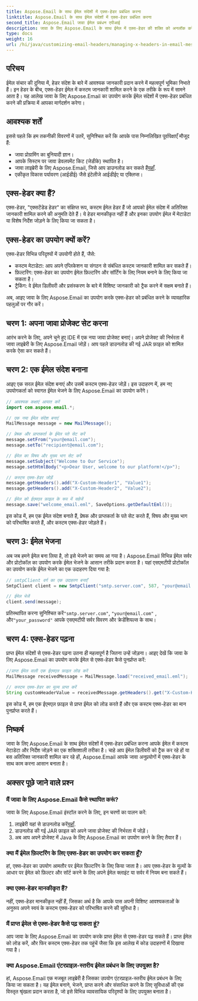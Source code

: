 ```yaml
---
title: Aspose.Email के साथ ईमेल संदेशों में एक्स-हेडर प्रबंधित करना
linktitle: Aspose.Email के साथ ईमेल संदेशों में एक्स-हेडर प्रबंधित करना
second_title: Aspose.Email जावा ईमेल प्रबंधन एपीआई
description: जावा के लिए Aspose.Email के साथ ईमेल में एक्स-हेडर की शक्ति को अनलॉक करें। कस्टम मेटाडेटा प्रबंधित करना और ईमेल प्रोसेसिंग बढ़ाना सीखें।
type: docs
weight: 16
url: /hi/java/customizing-email-headers/managing-x-headers-in-email-messages/
---
```


## परिचय

ईमेल संचार की दुनिया में, हेडर संदेश के बारे में आवश्यक जानकारी प्रदान करने में महत्वपूर्ण भूमिका निभाते हैं। इन हेडर के बीच, एक्स-हेडर ईमेल में कस्टम जानकारी शामिल करने के एक तरीके के रूप में सामने आता है। यह आलेख जावा के लिए Aspose.Email का उपयोग करके ईमेल संदेशों में एक्स-हेडर प्रबंधित करने की प्रक्रिया में आपका मार्गदर्शन करेगा।

## आवश्यक शर्तें

इससे पहले कि हम तकनीकी विवरणों में उतरें, सुनिश्चित करें कि आपके पास निम्नलिखित पूर्वापेक्षाएँ मौजूद हैं:

- जावा प्रोग्रामिंग का बुनियादी ज्ञान।
- आपके सिस्टम पर जावा डेवलपमेंट किट (जेडीके) स्थापित है।
-  जावा लाइब्रेरी के लिए Aspose.Email, जिसे आप डाउनलोड कर सकते हैं[यहाँ](https://releases.aspose.com/email/java/).
- एकीकृत विकास पर्यावरण (आईडीई) जैसे इंटेलीजे आईडीईए या एक्लिप्स।

## एक्स-हेडर क्या हैं?

एक्स-हेडर, "एक्सटेंडेड हेडर" का संक्षिप्त रूप, कस्टम ईमेल हेडर हैं जो आपको ईमेल संदेश में अतिरिक्त जानकारी शामिल करने की अनुमति देते हैं। ये हेडर मानकीकृत नहीं हैं और इनका उपयोग ईमेल में मेटाडेटा या विशेष निर्देश जोड़ने के लिए किया जा सकता है।

## एक्स-हेडर का उपयोग क्यों करें?

एक्स-हेडर विभिन्न परिदृश्यों में उपयोगी होते हैं, जैसे:

- कस्टम मेटाडेटा: आप अपने एप्लिकेशन या संगठन से संबंधित कस्टम जानकारी शामिल कर सकते हैं।
- फ़िल्टरिंग: एक्स-हेडर का उपयोग ईमेल फ़िल्टरिंग और सॉर्टिंग के लिए नियम बनाने के लिए किया जा सकता है।
- ट्रैकिंग: वे ईमेल डिलीवरी और प्रसंस्करण के बारे में विशिष्ट जानकारी को ट्रैक करने में सक्षम बनाते हैं।

अब, आइए जावा के लिए Aspose.Email का उपयोग करके एक्स-हेडर को प्रबंधित करने के व्यावहारिक पहलुओं पर गौर करें।

## चरण 1: अपना जावा प्रोजेक्ट सेट करना

आरंभ करने के लिए, अपने चुने हुए IDE में एक नया जावा प्रोजेक्ट बनाएं। अपने प्रोजेक्ट की निर्भरता में जावा लाइब्रेरी के लिए Aspose.Email जोड़ें। आप पहले डाउनलोड की गई JAR फ़ाइल को शामिल करके ऐसा कर सकते हैं।

## चरण 2: एक ईमेल संदेश बनाना

आइए एक सरल ईमेल संदेश बनाएं और उसमें कस्टम एक्स-हेडर जोड़ें। इस उदाहरण में, हम नए उपयोगकर्ता को स्वागत ईमेल भेजने के लिए Aspose.Email का उपयोग करेंगे।

```java
// आवश्यक कक्षाएं आयात करें
import com.aspose.email.*;

// एक नया ईमेल संदेश बनाएं
MailMessage message = new MailMessage();

// प्रेषक और प्राप्तकर्ता के ईमेल पते सेट करें
message.setFrom("your@email.com");
message.setTo("recipient@email.com");

// ईमेल का विषय और मुख्य भाग सेट करें
message.setSubject("Welcome to Our Service");
message.setHtmlBody("<p>Dear User, welcome to our platform!</p>");

// कस्टम एक्स-हेडर जोड़ें
message.getHeaders().add("X-Custom-Header1", "Value1");
message.getHeaders().add("X-Custom-Header2", "Value2");

// ईमेल को ईएमएल फ़ाइल के रूप में सहेजें
message.save("welcome_email.eml", SaveOptions.getDefaultEml());
```

इस कोड में, हम एक ईमेल संदेश बनाते हैं, प्रेषक और प्राप्तकर्ता के पते सेट करते हैं, विषय और मुख्य भाग को परिभाषित करते हैं, और कस्टम एक्स-हेडर जोड़ते हैं।

## चरण 3: ईमेल भेजना

अब जब हमने ईमेल बना लिया है, तो इसे भेजने का समय आ गया है। Aspose.Email विभिन्न ईमेल सर्वर और प्रोटोकॉल का उपयोग करके ईमेल भेजने के आसान तरीके प्रदान करता है। यहां एसएमटीपी प्रोटोकॉल का उपयोग करके ईमेल भेजने का एक उदाहरण दिया गया है:

```java
// smtpClient वर्ग का एक उदाहरण बनाएँ
SmtpClient client = new SmtpClient("smtp.server.com", 587, "your@email.com", "your_password");

// ईमेल भेजें
client.send(message);
```

 प्रतिस्थापित करना सुनिश्चित करें`"smtp.server.com"`, `"your@email.com"` , और`"your_password"` आपके एसएमटीपी सर्वर विवरण और क्रेडेंशियल्स के साथ।

## चरण 4: एक्स-हेडर पढ़ना

प्राप्त ईमेल संदेशों से एक्स-हेडर पढ़ना उतना ही महत्वपूर्ण है जितना उन्हें जोड़ना। आइए देखें कि जावा के लिए Aspose.Email का उपयोग करके ईमेल से एक्स-हेडर कैसे पुनर्प्राप्त करें:

```java
//प्राप्त ईमेल वाली एक ईएमएल फ़ाइल लोड करें
MailMessage receivedMessage = MailMessage.load("received_email.eml");

// कस्टम एक्स-हेडर का मूल्य प्राप्त करें
String customHeaderValue = receivedMessage.getHeaders().get("X-Custom-Header1");
```

इस कोड में, हम एक ईएमएल फ़ाइल से प्राप्त ईमेल को लोड करते हैं और एक कस्टम एक्स-हेडर का मान पुनर्प्राप्त करते हैं।

## निष्कर्ष

जावा के लिए Aspose.Email के साथ ईमेल संदेशों में एक्स-हेडर प्रबंधित करना आपके ईमेल में कस्टम मेटाडेटा और निर्देश जोड़ने का एक शक्तिशाली तरीका है। चाहे आप ईमेल डिलीवरी को ट्रैक कर रहे हों या बस अतिरिक्त जानकारी शामिल कर रहे हों, Aspose.Email आपके जावा अनुप्रयोगों में एक्स-हेडर के साथ काम करना आसान बनाता है।

## अक्सर पूछे जाने वाले प्रश्न

### मैं जावा के लिए Aspose.Email कैसे स्थापित करूं?

जावा के लिए Aspose.Email इंस्टॉल करने के लिए, इन चरणों का पालन करें:
1.  लाइब्रेरी यहां से डाउनलोड करें[यहाँ](https://releases.aspose.com/email/java/).
2. डाउनलोड की गई JAR फ़ाइल को अपने जावा प्रोजेक्ट की निर्भरता में जोड़ें।
3. अब आप अपने प्रोजेक्ट में Java के लिए Aspose.Email का उपयोग करने के लिए तैयार हैं।

### क्या मैं ईमेल फ़िल्टरिंग के लिए एक्स-हेडर का उपयोग कर सकता हूँ?

हां, एक्स-हेडर का उपयोग आमतौर पर ईमेल फ़िल्टरिंग के लिए किया जाता है। आप एक्स-हेडर के मूल्यों के आधार पर ईमेल को फ़िल्टर और सॉर्ट करने के लिए अपने ईमेल क्लाइंट या सर्वर में नियम बना सकते हैं।

### क्या एक्स-हेडर मानकीकृत हैं?

नहीं, एक्स-हेडर मानकीकृत नहीं हैं, जिसका अर्थ है कि आपके पास अपनी विशिष्ट आवश्यकताओं के अनुरूप अपने स्वयं के कस्टम एक्स-हेडर को परिभाषित करने की सुविधा है।

### मैं प्राप्त ईमेल से एक्स-हेडर कैसे पढ़ सकता हूं?

आप जावा के लिए Aspose.Email का उपयोग करके प्राप्त ईमेल से एक्स-हेडर पढ़ सकते हैं। प्राप्त ईमेल को लोड करें, और फिर कस्टम एक्स-हेडर तक पहुंचें जैसा कि इस आलेख में कोड उदाहरणों में दिखाया गया है।

### क्या Aspose.Email एंटरप्राइज़-स्तरीय ईमेल प्रबंधन के लिए उपयुक्त है?

हां, Aspose.Email एक मजबूत लाइब्रेरी है जिसका उपयोग एंटरप्राइज़-स्तरीय ईमेल प्रबंधन के लिए किया जा सकता है। यह ईमेल बनाने, भेजने, प्राप्त करने और संसाधित करने के लिए सुविधाओं की एक विस्तृत श्रृंखला प्रदान करता है, जो इसे विभिन्न व्यावसायिक परिदृश्यों के लिए उपयुक्त बनाता है।